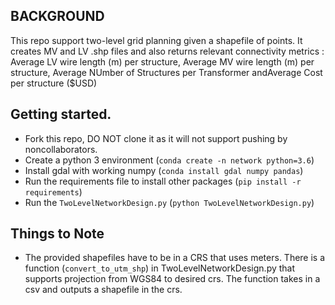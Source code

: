 ## BACKGROUND
This repo support two-level grid planning given a shapefile of points. It creates MV and LV .shp files and also returns relevant connectivity metrics : Average LV wire length (m) per structure, Average MV wire length (m) per structure, Average NUmber of Structures per Transformer andAverage Cost per structure ($USD)

## Getting started.
- Fork this repo, DO NOT clone it as it will not support pushing by noncollaborators.
- Create a python 3 environment (`conda create -n network python=3.6`)
- Install gdal with working numpy (`conda install gdal numpy pandas`)
- Run the requirements file to install other packages (`pip install -r requirements`)
- Run the `TwoLevelNetworkDesign.py` (`python TwoLevelNetworkDesign.py`)

## Things to Note
- The provided shapefiles have to be in a CRS that uses meters. There is a function (`convert_to_utm_shp`) in TwoLevelNetworkDesign.py that supports projection from WGS84 to desired crs. The function takes in a csv and outputs a shapefile in the crs.
